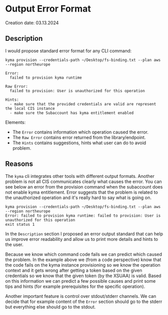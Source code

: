 # Output Error Format

Creation date: 03.13.2024

## Description

I would propose standard error format for any CLI command:

```text
kyma provision --credentials-path ~/Desktop/fs-binding.txt --plan aws --region northeurope

Error:
  failed to provision kyma runtime

Raw Error:
  failed to provision: User is unauthorized for this operation

Hints:
  - make sure that the provided credentials are valid are represent the local CIS instance
  - make sure the Subaccount has kyma entitlement enabled
```

Elements:

* The `Error` contains information which operation caused the error.
* The `Raw Error` contains error returned from the library/endpoint.
* The `Hints` contains suggestions, hints what user can do to avoid problem.

## Reasons

The `kyma` cli integrates other tools with different output formats. Another problem is not all CIS communicates clearly what causes the error. You can see below an error from the provision command when the subaccount does not enable kyma entitlement. Error suggests that the problem is related to the unauthorized operation and it's really hard to say what is going on.

```text
kyma provision --credentials-path ~/Desktop/fs-binding.txt --plan aws --region northeurope
Error: failed to provision kyma runtime: failed to provision: User is unauthorized for this operation
exit status 1
```

In the `Description` section I proposed an error output standard that can help us improve error readability and allow us to print more details and hints to the user.

Because we know which command code fails we can predict which caused the problem. In the example above we (from a code perspective) know that the code fails on the kyma instance provisioning so we know the operation context and it gets wrong after getting a token based on the given credentials so we know that the given token (by the XSUAA) is valid.
Based on this information we can predict a few possible causes and print some tips and hints (for example prerequisites for the specific operation).

Another important feature is control over stdout/stderr channels. We can decide that for example content of the `Error` section should go to the stderr but everything else should go to the stdout.
